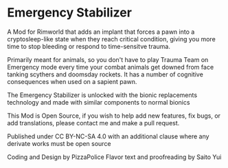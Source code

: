 # Emergency Stabilizer

A Mod for Rimworld that adds an implant that forces a pawn into a cryptosleep-like state when they reach critical condition, giving you more time to stop bleeding or respond to time-sensitve trauma.
  
Primarily meant for animals, so you don't have to play Trauma Team on Emergency mode every time your combat animals get downed from face tanking scythers and doomsday rockets. It has a number of cognitive consequences when used on a sapient pawn.

The Emergency Stabilizer is unlocked with the bionic replacements technology and made with similar components to normal bionics


This Mod is Open Source, if you wish to help add new features, fix bugs, or add translations, please contact me and make a pull request.

Published under CC BY-NC-SA 4.0 with an additional clause where any derivate works must be open source

Coding and Design by PizzaPolice
Flavor text and proofreading by Saito Yui